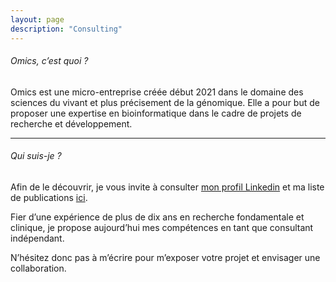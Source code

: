```yaml
---
layout: page
description: "Consulting"
---
```


###### Omics, c’est quoi ?

Omics est une micro-entreprise créée début 2021 dans le domaine des sciences du vivant et plus précisement de la génomique. Elle a pour but de proposer une expertise en bioinformatique dans le cadre de projets de recherche et développement.

___

###### Qui suis-je ?
 
Afin de le découvrir, je vous invite à consulter [mon profil Linkedin]( https://www.linkedin.com/in/jpvillemin/) et ma liste de publications [ici](https://scholar.google.com/citations?user=Ca8zlYsAAAAJ&hl=fr).

Fier d’une expérience de plus de dix ans en recherche fondamentale et clinique, je propose aujourd’hui mes compétences en tant que consultant indépendant.

N’hésitez donc pas à m’écrire pour m’exposer votre projet et envisager une collaboration. 
